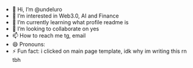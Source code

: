 - 👋 Hi, I’m @undeluro
- 👀 I’m interested in Web3.0, AI and Finance
- 🌱 I’m currently learning what profile readme is
- 💞️ I’m looking to collaborate on yes
- 📫 How to reach me tg, email
- 😄 Pronouns: 
- ⚡ Fun fact: i clicked on main page template, idk why im writing this rn tbh

<!---
undeluro/undeluro is a ✨ special ✨ repository because its `README.md` (this file) appears on your GitHub profile.
You can click the Preview link to take a look at your changes.
--->
